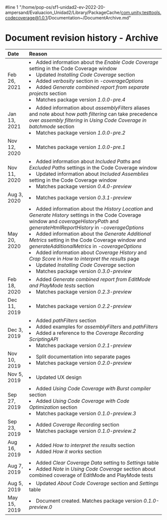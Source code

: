 #line 1 "/home/pop-os/sf1-unidad2-ev-2022-20-ampersand/Evaluacion_Unidad2/Library/PackageCache/com.unity.testtools.codecoverage@1.0.1/Documentation~/DocumentArchive.md"
# Document revision history - Archive

|Date|Reason|
|:---|:---|
|Feb 26, 2021|<li>Added information about the *Enable Code Coverage* setting in the Code Coverage window<li>Updated *Installing Code Coverage* section<li>Added *verbosity* section in *-coverageOptions*<li>Added *Generate combined report from separate projects* section<li>Matches package version *1.0.0-pre.4*|
|Jan 13, 2021|<li>Added information about *assemblyFilters* aliases and note about how *path filtering* can take precedence over *assembly filtering* in *Using Code Coverage in batchmode* section<li>Matches package version *1.0.0-pre.2*|
|Nov 12, 2020|<li>Matches package version *1.0.0-pre.1*|
|Nov 11, 2020|<li>Added information about *Included Paths* and *Excluded Paths* settings in the Code Coverage window<li>Updated information about *Included Assemblies* setting in the Code Coverage window<li>Matches package version *0.4.0-preview*|
|Aug 3, 2020|<li>Matches package version *0.3.1-preview*|
|May 20, 2020|<li>Added information about the *History Location* and *Generate History* settings in the Code Coverage window and *coverageHistoryPath* and *generateHtmlReportHistory* in *-coverageOptions*<li>Added information about the *Generate Additional Metrics* setting in the Code Coverage window and *generateAdditionalMetrics* in *-coverageOptions*<li>Added information about *Coverage History* and *Crap Score* in *How to interpret the results* page<li>Updated *Installing Code Coverage* section<li>Matches package version *0.3.0-preview*|
|Feb 18, 2020|<li>Added *Generate combined report from EditMode and PlayMode tests* section<li>Matches package version *0.2.3-preview*|
|Dec 11, 2019|<li>Matches package version *0.2.2-preview*|
|Dec 3, 2019|<li>Added *pathFilters* section<li>Added examples for *assemblyFilters* and *pathFilters*<li>Added a reference to the *Coverage Recording ScriptingAPI*<li>Matches package version *0.2.1-preview*|
|Nov 10, 2019|<li>Split documentation into separate pages<li>Matches package version *0.2.0-preview*|
|Nov 5, 2019|<li>Updated UX design|
|Sep 27, 2019|<li>Added *Using Code Coverage with Burst compiler* section<li>Added *Using Code Coverage with Code Optimization* section<li>Matches package version *0.1.0-preview.3*|
|Sep 23, 2019|<li>Added *Coverage Recording* section<li>Matches package version *0.1.0-preview.2*|
|Aug 16, 2019|<li>Added *How to interpret the results* section<li>Added *How it works* section|
|Aug 7, 2019|<li>Added *Clear Coverage Data* setting to *Settings* table<li>Added *Note* in *Using Code Coverage* section about combined coverage of EditMode and PlayMode tests|
|Aug 5, 2019|<li>Updated *About Code Coverage* section and *Settings* table|
|May 15, 2019|<li>Document created. Matches package version *0.1.0-preview.0*|
